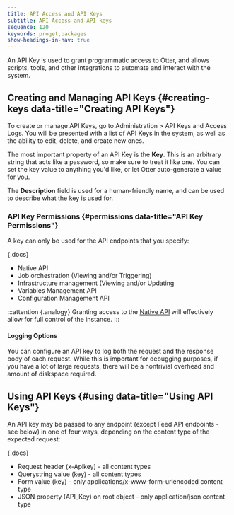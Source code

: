 ```yaml
---
title: API Access and API Keys
subtitle: API Access and API keys
sequence: 120
keywords: proget,packages
show-headings-in-nav: true
---
```


An API Key is used to grant programmatic access to Otter, and allows scripts, tools, and other integrations to automate and interact with the system.

## Creating and Managing API Keys {#creating-keys data-title="Creating API Keys"}

To create or manage API Keys, go to Administration > API Keys and Access Logs. You will be presented with a list of API Keys in the system, as well as the ability to edit, delete, and create new ones.

The most important property of an API Key is the **Key**. This is an arbitrary string that acts like a password, so make sure to treat it like one. You can set the key value to anything you'd like, or let Otter auto-generate a value for you.

The **Description** field is used for a human-friendly name, and can be used to describe what the key is used for.

### API Key Permissions {#permissions data-title="API Key Permissions"}

A key can only be used for the API endpoints that you specify:

{.docs}
- Native API
- Job orchestration (Viewing and/or Triggering)
- Infrastructure management (Viewing and/or Updating
- Variables Management API
- Configuration Management API

:::attention {.analogy}
Granting access to the [Native API] will effectively allow for full control of the instance.
:::

#### Logging Options

You can configure an API key to log both the request and the response body of each request. While this is important for debugging purposes, if you have a lot of large requests, there will be a nontrivial overhead and amount of diskspace required.

## Using API Keys {#using data-title="Using API Keys"}

An API key may be passed to any endpoint (except Feed API endpoints - see below) in one of four ways, depending on the content type of the expected request:

{.docs}
- Request header (x-Apikey) - all content types
- Querystring value (key) - all content types
- Form value (key) - only applications/x-www-form-urlencoded content type
- JSON property (API_Key) on root object - only application/json content type

[Native API]: /support/documentation/otter/reference/api
